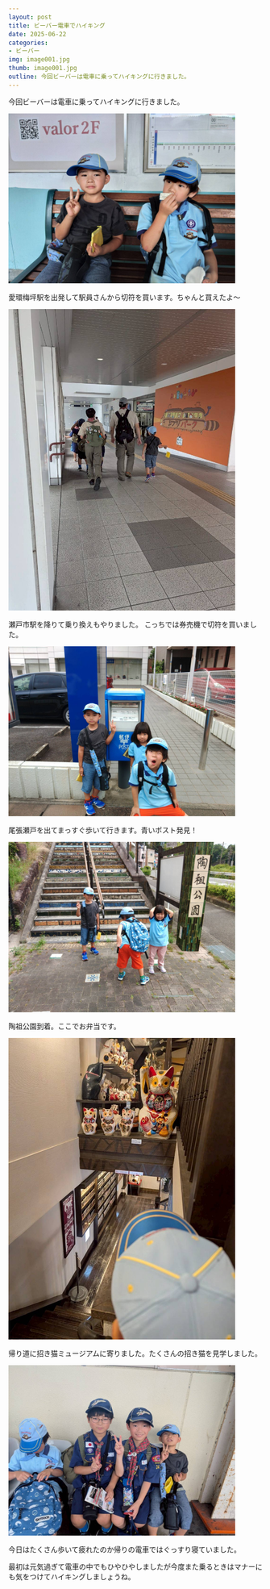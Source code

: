 ```yaml
---
layout: post
title: ビーバー電車でハイキング
date: 2025-06-22
categories:
- ビーバー
img: image001.jpg
thumb: image001.jpg
outline: 今回ビーバーは電車に乗ってハイキングに行きました。
---
```


今回ビーバーは電車に乗ってハイキングに行きました。

<img src="/assets/img/blog/2025-06-22-ビーバー電車でハイキング/image002.jpg" width="450px">

<br>

愛環梅坪駅を出発して駅員さんから切符を買います。ちゃんと買えたよ～

<img src="/assets/img/blog/2025-06-22-ビーバー電車でハイキング/image003.jpg" width="450px">

<br>

瀬戸市駅を降りて乗り換えもやりました。
こっちでは券売機で切符を買いました。

<img src="/assets/img/blog/2025-06-22-ビーバー電車でハイキング/image004.jpg" width="450px">

<br>

尾張瀬戸を出てまっすぐ歩いて行きます。青いポスト発見！

<img src="/assets/img/blog/2025-06-22-ビーバー電車でハイキング/image005.jpg" width="450px">

<br>

陶祖公園到着。ここでお弁当です。

<img src="/assets/img/blog/2025-06-22-ビーバー電車でハイキング/image006.jpg" width="450px">

<br>

帰り道に招き猫ミュージアムに寄りました。たくさんの招き猫を見学しました。

<img src="/assets/img/blog/2025-06-22-ビーバー電車でハイキング/image007.jpg" width="450px">

<br>

今日はたくさん歩いて疲れたのか帰りの電車ではぐっすり寝ていました。

最初は元気過ぎて電車の中でもひやひやしましたが今度また乗るときはマナーにも気をつけてハイキングしましょうね。
